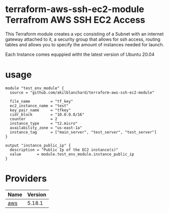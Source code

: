 # terraform-aws-ssh-ec2-module Terrafrom AWS SSH EC2 Access

This Terraform module creates a vpc consisting of a Subnet with an internet gateway attached to it, a security group that allows for ssh access, routing tables and allows you to specify the amount of instances needed for launch.

Each Instance comes equppied witht the latest version of Ubuntu 20.04

# usage
```
module "test_env_module" {
  source = "github.com/akilblanchard/terraform-aws-ssh-ec2-module"

  file_name         = "tf_key"
  ec2_instance_name = "test"
  key_pair_name     = "tfkey"
  cidr_block        = "10.0.0.0/16"
  counter           = 2
  instance_type     = "t2.micro"
  availability_zone = "us-east-1a"
  instance_tag      = ["main_server", "test_server", "test_server"]
}

output "instance_public_ip" {
  description = "Public Ip of the EC2 instance(s)"
  value       = module.test_env_module.instance_public_ip
}
```
# Providers
| Name | Version |
|------|---------|
| <a name="provider_aws"></a> [aws](#provider\_aws) | 5.18.1 |

